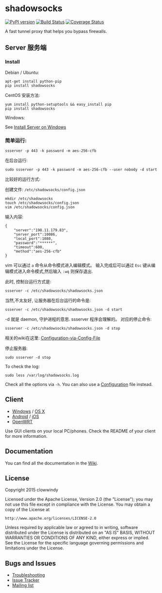 shadowsocks
===========

[![PyPI version]][PyPI]
[![Build Status]][Travis CI]
[![Coverage Status]][Coverage]

A fast tunnel proxy that helps you bypass firewalls.

Server 服务端
------

### Install

Debian / Ubuntu:

    apt-get install python-pip
    pip install shadowsocks

CentOS 安装方法:

    yum install python-setuptools && easy_install pip
    pip install shadowsocks

Windows:

See [Install Server on Windows]

### 简单运行:

    ssserver -p 443 -k password -m aes-256-cfb

在后台运行:

    sudo ssserver -p 443 -k password -m aes-256-cfb --user nobody -d start

比较好的运行方式: 

创建文件:  `/etc/shadowsocks/config.json`

    mkdir /etc/shadowsocks
    touch /etc/shadowsocks/config.json
    vim /etc/shadowsocks/config.json

输入内容: 

    {
        "server":"198.11.179.83", 
        "server_port":10086,
        "local_port":1080,
        "password":"******",
        "timeout":600,
        "method":"aes-256-cfb"
    }

vim 可以通过 `a` 命令从命令模式进入编辑模式。 输入完成后可以通过 `Esc` 键从编辑模式进入命令模式,然后输入 `:wq` 则保存退出.

此时, 控制台运行方式是: 

    ssserver -c /etc/shadowsocks/shadowsocks.json

当然,不太友好, 让服务器在后台运行的命令是:

    ssserver -c /etc/shadowsocks/shadowsocks.json -d start

-d 就是 daemon, 守护进程的意思. ssserver 程序会理解的。
对应的停止命令: 

    ssserver -c /etc/shadowsocks/shadowsocks.json -d stop

相关的wiki在这里: [Configuration-via-Config-File](https://github.com/shadowsocks/shadowsocks/wiki/Configuration-via-Config-File)

停止服务器:

    sudo ssserver -d stop

To check the log:

    sudo less /var/log/shadowsocks.log

Check all the options via `-h`. You can also use a [Configuration] file
instead.

Client
------

* [Windows] / [OS X]
* [Android] / [iOS]
* [OpenWRT]

Use GUI clients on your local PC/phones. Check the README of your client
for more information.

Documentation
-------------

You can find all the documentation in the [Wiki].

License
-------

Copyright 2015 clowwindy

Licensed under the Apache License, Version 2.0 (the "License"); you may
not use this file except in compliance with the License. You may obtain
a copy of the License at

    http://www.apache.org/licenses/LICENSE-2.0

Unless required by applicable law or agreed to in writing, software
distributed under the License is distributed on an "AS IS" BASIS, WITHOUT
WARRANTIES OR CONDITIONS OF ANY KIND, either express or implied. See the
License for the specific language governing permissions and limitations
under the License.

Bugs and Issues
----------------

* [Troubleshooting]
* [Issue Tracker]
* [Mailing list]



[Android]:           https://github.com/shadowsocks/shadowsocks-android
[Build Status]:      https://img.shields.io/travis/shadowsocks/shadowsocks/master.svg?style=flat
[Configuration]:     https://github.com/shadowsocks/shadowsocks/wiki/Configuration-via-Config-File
[Coverage Status]:   https://jenkins.shadowvpn.org/result/shadowsocks
[Coverage]:          https://jenkins.shadowvpn.org/job/Shadowsocks/ws/PYENV/py34/label/linux/htmlcov/index.html
[Debian sid]:        https://packages.debian.org/unstable/python/shadowsocks
[iOS]:               https://github.com/shadowsocks/shadowsocks-iOS/wiki/Help
[Issue Tracker]:     https://github.com/shadowsocks/shadowsocks/issues?state=open
[Install Server on Windows]: https://github.com/shadowsocks/shadowsocks/wiki/Install-Shadowsocks-Server-on-Windows
[Mailing list]:      https://groups.google.com/group/shadowsocks
[OpenWRT]:           https://github.com/shadowsocks/openwrt-shadowsocks
[OS X]:              https://github.com/shadowsocks/shadowsocks-iOS/wiki/Shadowsocks-for-OSX-Help
[PyPI]:              https://pypi.python.org/pypi/shadowsocks
[PyPI version]:      https://img.shields.io/pypi/v/shadowsocks.svg?style=flat
[Travis CI]:         https://travis-ci.org/shadowsocks/shadowsocks
[Troubleshooting]:   https://github.com/shadowsocks/shadowsocks/wiki/Troubleshooting
[Wiki]:              https://github.com/shadowsocks/shadowsocks/wiki
[Windows]:           https://github.com/shadowsocks/shadowsocks-csharp
